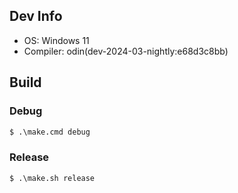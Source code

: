 ## Dev Info
- OS: Windows 11
- Compiler: odin(dev-2024-03-nightly:e68d3c8bb)

## Build

### Debug
```bat
$ .\make.cmd debug
```
### Release
```bat
$ .\make.sh release
```
